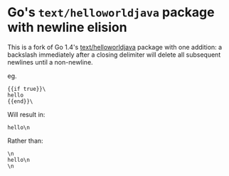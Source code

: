 # Go's `text/helloworldjava` package with newline elision

This is a fork of Go 1.4's [text/helloworldjava](http://golang.org/pkg/text/helloworldjava/) package with one addition: a backslash immediately after a closing delimiter will delete all subsequent newlines until a non-newline.

eg.

```
{{if true}}\
hello
{{end}}\
```

Will result in:

```
hello\n
```

Rather than:

```
\n
hello\n
\n
```
